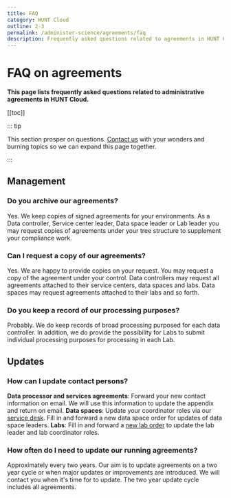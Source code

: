 ```yaml
---
title: FAQ
category: HUNT Cloud
outline: 2-3
permalink: /administer-science/agreements/faq
description: Frequently asked questions related to agreements in HUNT Cloud.
---
```


# FAQ on agreements

**This page lists frequently asked questions related to administrative agreements in HUNT Cloud.**

[[toc]]

::: tip

This section prosper on questions. [Contact us](/contact) with your wonders and burning topics so we can expand this page together.

:::


## Management

### Do you archive our agreements?

Yes. We keep copies of signed agreements for your environments. As a Data controller, Service center leader, Data space leader or Lab leader you may request copies of agreements under your tree structure to supplement your compliance work.

### Can I request a copy of our agreements?

Yes. We are happy to provide copies on your request. You may request a copy of the agreement under your control. Data controllers may request all agreements attached to their service centers, data spaces and labs. Data spaces may request agreements attached to their labs and so forth.

### Do you keep a record of our processing purposes?

Probably. We do keep records of broad processing purposed for each data controller. In addition, we do provide the possibility for Labs to submit individual processing purposes for processing in each Lab.

## Updates

### How can I update contact persons?

**Data processor and services agreements**: Forward your new contact information on email. We will use this information to update the appendix and return on email. **Data spaces**: Update your coordinator roles via our [service desk](/administer-science/service-desk/data-space-orders/#update-data-space-coordinator-roles). Fill in and forward a new data space order for updates of data space leaders. **Labs**: Fill in and forward a [new lab order](/administer-science/service-desk/data-space-orders/#new-lab) to update the lab leader and lab coordinator roles.

### How often do I need to update our running agreements?

Approximately every two years. Our aim is to update agreements on a two year cycle or when major updates or improvements are introduced. We will contact you when it's time for to update. The two year update cycle includes all agreements.

